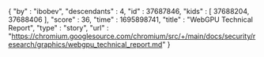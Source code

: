 {
  "by" : "ibobev",
  "descendants" : 4,
  "id" : 37687846,
  "kids" : [ 37688204, 37688406 ],
  "score" : 36,
  "time" : 1695898741,
  "title" : "WebGPU Technical Report",
  "type" : "story",
  "url" : "https://chromium.googlesource.com/chromium/src/+/main/docs/security/research/graphics/webgpu_technical_report.md"
}
